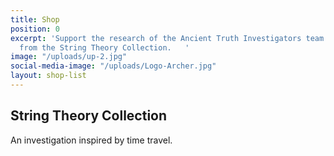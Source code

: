 ```yaml
---
title: Shop
position: 0
excerpt: 'Support the research of the Ancient Truth Investigators team with your purchase
  from the String Theory Collection.   '
image: "/uploads/up-2.jpg"
social-media-image: "/uploads/Logo-Archer.jpg"
layout: shop-list
---
```


## String Theory Collection

An investigation inspired by time travel. 